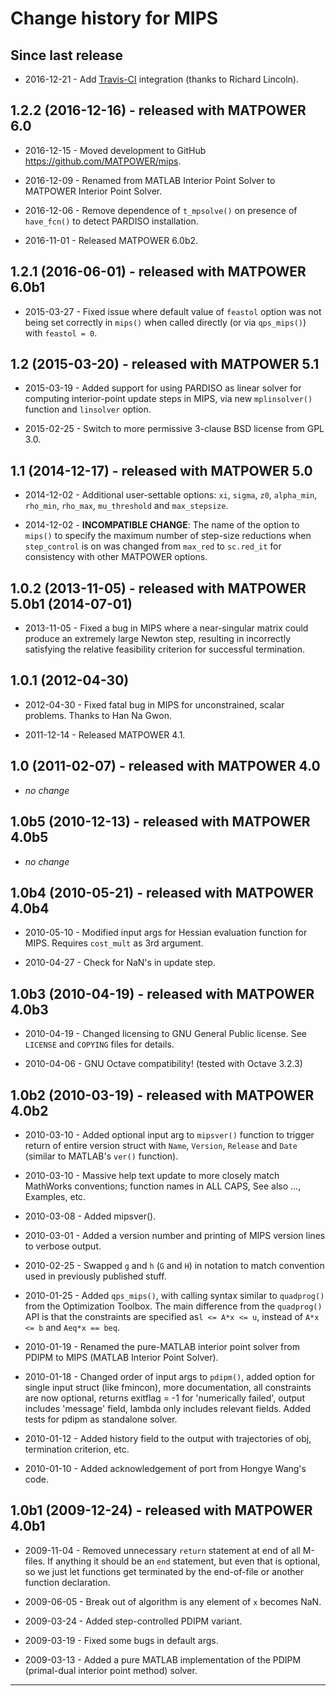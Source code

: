 Change history for MIPS
=======================

Since last release
------------------

* 2016-12-21 - Add [Travis-CI][1] integration (thanks to Richard Lincoln).


1.2.2 (2016-12-16) - released with MATPOWER 6.0
-----------------------------------------------

* 2016-12-15 - Moved development to GitHub <https://github.com/MATPOWER/mips>.

* 2016-12-09 - Renamed from MATLAB Interior Point Solver to MATPOWER Interior
  Point Solver.

* 2016-12-06 - Remove dependence of `t_mpsolve()` on presence of `have_fcn()` to
  detect PARDISO installation.

* 2016-11-01 - Released MATPOWER 6.0b2.


1.2.1 (2016-06-01) - released with MATPOWER 6.0b1
-------------------------------------------------

* 2015-03-27 - Fixed issue where default value of `feastol` option was not being
  set correctly in `mips()` when called directly (or via `qps_mips()`)
  with `feastol = 0`.


1.2 (2015-03-20) - released with MATPOWER 5.1
---------------------------------------------

* 2015-03-19 - Added support for using PARDISO as linear solver for
  computing interior-point update steps in MIPS, via new `mplinsolver()`
  function and `linsolver` option.

* 2015-02-25 - Switch to more permissive 3-clause BSD license from GPL 3.0.


1.1 (2014-12-17) - released with MATPOWER 5.0
---------------------------------------------

* 2014-12-02 - Additional user-settable options: `xi`, `sigma`, `z0`,
  `alpha_min`, `rho_min`, `rho_max`, `mu_threshold` and `max_stepsize`.

* 2014-12-02 - **INCOMPATIBLE CHANGE**: The name of the option to `mips()`
  to specify the maximum number of step-size reductions when `step_control`
  is on was changed from `max_red` to `sc.red_it` for consistency with
  other MATPOWER options.


1.0.2 (2013-11-05) - released with MATPOWER 5.0b1 (2014-07-01)
--------------------------------------------------------------

* 2013-11-05 - Fixed a bug in MIPS where a near-singular matrix could produce
  an extremely large Newton step, resulting in incorrectly satisfying
  the relative feasibility criterion for successful termination.


1.0.1 (2012-04-30)
------------------

* 2012-04-30 - Fixed fatal bug in MIPS for unconstrained, scalar problems.
  Thanks to Han Na Gwon.

* 2011-12-14 - Released MATPOWER 4.1.


1.0 (2011-02-07) - released with MATPOWER 4.0
---------------------------------------------

* _no change_


1.0b5 (2010-12-13) - released with MATPOWER 4.0b5
-------------------------------------------------

* _no change_


1.0b4 (2010-05-21) - released with MATPOWER 4.0b4
-------------------------------------------------

* 2010-05-10 - Modified input args for Hessian evaluation function for MIPS.
  Requires `cost_mult` as 3rd argument.

* 2010-04-27 - Check for NaN's in update step.


1.0b3 (2010-04-19) - released with MATPOWER 4.0b3
-------------------------------------------------

* 2010-04-19 - Changed licensing to GNU General Public license. See
  `LICENSE` and `COPYING` files for details.

* 2010-04-06 - GNU Octave compatibility!  (tested with Octave 3.2.3)


1.0b2 (2010-03-19) - released with MATPOWER 4.0b2
-------------------------------------------------

* 2010-03-10 - Added optional input arg to `mipsver()` function to
  trigger return of entire version struct with `Name`, `Version`,
  `Release` and `Date` (similar to MATLAB's `ver()` function).
* 2010-03-10 - Massive help text update to more closely match MathWorks
  conventions; function names in ALL CAPS, See also ..., Examples, etc.

* 2010-03-08 - Added mipsver().

* 2010-03-01 - Added a version number and printing of MIPS version lines
  to verbose output.

* 2010-02-25 - Swapped `g` and `h` (`G` and `H`) in notation to match
  convention used in previously published stuff.

* 2010-01-25 - Added `qps_mips()`, with calling syntax similar to
  `quadprog()` from the Optimization Toolbox. The main difference
  from the `quadprog()` API is that the constraints are specified
   as`l <= A*x <= u`, instead of `A*x <= b` and `Aeq*x == beq`.

* 2010-01-19 - Renamed the pure-MATLAB interior point solver from PDIPM to
  MIPS (MATLAB Interior Point Solver).

* 2010-01-18 - Changed order of input args to `pdipm()`, added option
  for single input struct (like fmincon), more documentation, all
  constraints are now optional, returns exitflag = -1 for 'numerically
  failed', output includes 'message' field, lambda only includes
  relevant fields. Added tests for pdipm as standalone solver.

* 2010-01-12 - Added history field to the output with trajectories of obj,
  termination criterion, etc.

* 2010-01-10 - Added acknowledgement of port from Hongye Wang's code.


1.0b1 (2009-12-24) - released with MATPOWER 4.0b1
-------------------------------------------------

* 2009-11-04 - Removed unnecessary `return` statement at end of all M-files. If
  anything it should be an `end` statement, but even that is
  optional, so we just let functions get terminated by the
  end-of-file or another function declaration.

* 2009-06-05 - Break out of algorithm is any element of `x` becomes NaN.

* 2009-03-24 - Added step-controlled PDIPM variant.

* 2009-03-19 - Fixed some bugs in default args.

* 2009-03-13 - Added a pure MATLAB implementation of the PDIPM (primal-dual
  interior point method) solver.

----
[1]: https://travis-ci.org
